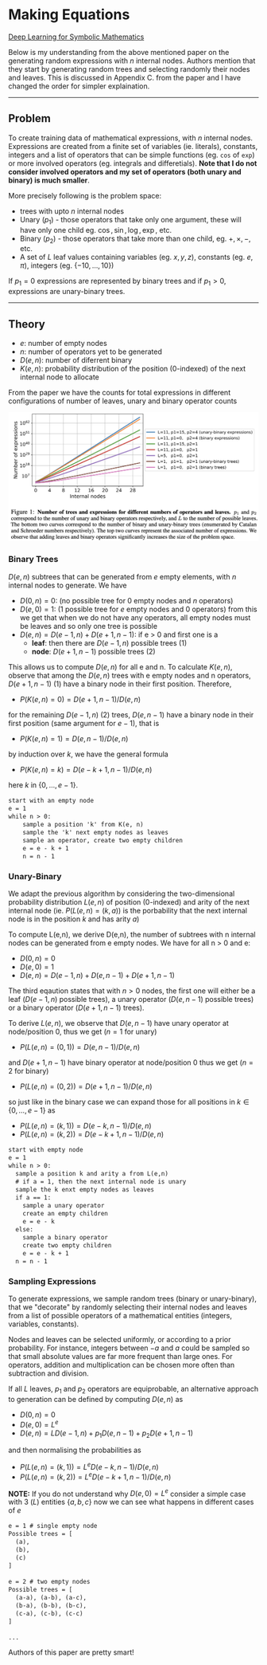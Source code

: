 # Making Equations

[Deep Learning for Symbolic Mathematics](http://arxiv.org/abs/1912.01412)
    
Below is my understanding from the above mentioned paper on the generating
random expressions with $n$ internal nodes. Authors mention that they start
by generating random trees and selecting randomly their nodes and leaves.
This is discussed in Appendix C. from the paper and I have changed the
order for simpler explaination.

-------------------------------------------------
## Problem

To create training data of mathematical expressions, with $n$ internal nodes.
Expressions are created from a finite set of variables (ie. literals),
constants, integers and a list of operators that can be simple functions
(eg. `cos` of `exp`) or more involved operators (eg. integrals and
differetials). **Note that I do not consider involved operators and my
set of operators (both unary and binary) is much smaller**.

More precisely following is the problem space:
* trees with upto $n$ internal nodes
* Unary ($p_1$) - those operators that take only one argument, these will have
                  only one child eg. $\cos,\sin,\log,\exp$, etc.
* Binary ($p_2$) - those operators that take more than one child,
                   eg. $+,\times,-$, etc.
* A set of $L$ leaf values containing variables (eg. $x,y,z$), constants
  (eg. $e,\pi$), integers (eg. $\{-10, ..., 10\}$)

If $p_1 = 0$ expressions are represented by binary trees and if $p_1 > 0$,
expressions are unary-binary trees.

-------------------------------------------------
## Theory

* $e$: number of empty nodes
* $n$: number of operators yet to be generated
* $D(e,n)$: number of diferrent binary
* $K(e,n)$: probability distribution of the position (0-indexed) of the next
            internal node to allocate

From the paper we have the counts for total expressions in different
configurations of number of leaves, unary and binary operator counts

<img src="counts.png">

### Binary Trees

$D(e,n)$ subtrees that can be generated from $e$ empty elements, with $n$
internal nodes to generate. We have

* $D(0,n) = 0$: (no possible tree for 0 empty nodes and $n$ operators)
* $D(e,0) = 1$: (1 possible tree for $e$ empty nodes and 0 operators)
  from this we get that when we do not have any operators, all empty nodes
  must be leaves and so only one tree is possible
* $D(e,n) = D(e-1, n) + D(e+1, n-1)$:
  if e > 0 and first one is a
    - **leaf**: then there are $D(e-1,n)$ possible trees (1)
    - **node**: $D(e+1, n-1)$ possible trees             (2)

This allows us to compute $D(e,n)$ for all e and n. To calculate $K(e,n)$,
observe that among the $D(e,n)$ trees with e empty nodes and n operators,
$D(e + 1, n - 1)$ (1) have a binary node in their first position. Therefore,

* $P(K(e,n) = 0) = D(e+1,n-1) / D(e,n)$

for the remaining $D(e-1,n)$ (2) trees, $D(e,n-1)$ have a binary node in their
first position (same argument for $e-1$), that is

* $P(K(e,n) = 1) = D(e,n-1) / D(e,n)$

by induction over $k$, we have the general formula

* $P(K(e,n) = k) = D(e-k+1,n-1) / D(e,n)$

here $k$ in $\{0, ... ,e-1\}$.

```
start with an empty node
e = 1
while n > 0:
    sample a position 'k' from K(e, n)
    sample the 'k' next empty nodes as leaves
    sample an operator, create two empty children
    e = e - k + 1
    n = n - 1
```

### Unary-Binary

We adapt the previous algorithm by considering the two-dimensional
probability distribution $L(e,n)$ of position (0-indexed) and arity of
the next internal node (ie. $P(L(e,n) = (k,a))$ is the porbability
that the next internal node is in the position $k$ and has arity $a$)

To compute L(e,n), we derive D(e,n), the number of subtrees with n
internal nodes can be generated from e empty nodes. We have for all
n > 0 and e:

* $D(0,n) = 0$
* $D(e,0) = 1$
* $D(e,n) = D(e-1,n) + D(e,n-1) + D(e+1,n-1)$

The third eqaution states that with $n > 0$ nodes, the first one will
either be a leaf ($D(e-1,n)$ possible trees), a unary operator
($D(e,n-1)$ possible trees) or a binary operator ($D(e+1,n-1)$ trees).

To derive $L(e,n)$, we observe that $D(e,n-1)$ have unary operator at
node/position 0, thus we get ($n=1$ for unary)

* $P(L(e,n) = (0,1)) = D(e,n-1) / D(e,n)$

and $D(e+1,n-1)$ have binary operator at node/position 0 thus we get
($n=2$ for binary)

* $P(L(e,n) = (0,2)) = D(e+1,n-1)/D(e,n)$

so just like in the binary case we can expand those for all positions
in $k \in \{0, ... , e-1\}$ as

* $P(L(e,n) = (k,1)) = D(e-k,n-1) / D(e,n)$
* $P(L(e,n) = (k,2)) = D(e-k+1,n-1) / D(e,n)$

```
start with empty node
e = 1
while n > 0:
  sample a position k and arity a from L(e,n)
  # if a = 1, then the next internal node is unary
  sample the k enxt empty nodes as leaves
  if a == 1:
    sample a unary operator
    create an empty children
    e = e - k
  else:
    sample a binary operator
    create two empty children
    e = e - k + 1
  n = n - 1
```

### Sampling Expressions

To generate expressions, we sample random trees (binary or unary-binary),
that we "decorate" by randomly selecting their internal nodes and leaves
from a list of possible operators of a mathematical entities (integers,
variables, constants).

Nodes and leaves can be selected uniformly, or according to a prior
probability. For instance, integers between $-a$ and $a$ could be sampled
so that small absolute values are far more frequent than large ones. For
operators, addition and multiplication can be chosen more often than
subtraction and division.

If all $L$ leaves, $p_1$ and $p_2$ operators are equiprobable, an
alternative approach to generation can be defined by computing
$D(e,n)$ as

* $D(0,n) = 0$
* $D(e,0) = L^e$
* $D(e,n) = LD(e-1,n) + p_1D(e,n-1) + p_2D(e+1,n-1)$

and then normalising the probabilities as 

* $P(L(e,n) = (k,1)) = L^eD(e-k,n-1) / D(e,n)$
* $P(L(e,n) = (k,2)) = L^eD(e-k+1,n-1) / D(e,n)$

**NOTE:** If you do not understand why $D(e,0) = L^e$ consider a simple
case with 3 ($L$) entities $\{a,b,c\}$ now we can see what happens in
different cases of $e$

```
e = 1 # single empty node
Possible trees = [
  (a),
  (b),
  (c)
]

e = 2 # two empty nodes
Possible trees = [
  (a-a), (a-b), (a-c),
  (b-a), (b-b), (b-c),
  (c-a), (c-b), (c-c)
]

...
```

Authors of this paper are pretty smart!
